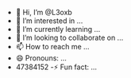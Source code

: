- 👋 Hi, I’m @L3oxb
- 👀 I’m interested in ...
- 🌱 I’m currently learning ...
- 💞️ I’m looking to collaborate on ...
- 📫 How to reach me ...
- 😄 Pronouns: ...
- 47384152
-⚡ Fun fact: ...

<!---
L3oxb/L3oxb is a ✨ special ✨ repository because its `README.md` (this file) appears on your GitHub profile.
You can click the Preview link to take a look at your changes.
--->
